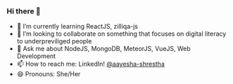 ### Hi there 👋

- 🌱 I’m currently learning ReactJS, zilliqa-js
- 👯 I’m looking to collaborate on something that focuses on digital literacy to underpreviliged people
- 💬 Ask me about NodeJS, MongoDB, MeteorJS, VueJS, Web Development
- 📫 How to reach me: LinkedIn! [@aayesha-shrestha](https://www.linkedin.com/in/aayesha-shrestha/)
- 😄 Pronouns: She/Her

<!--
**AayeshaShrestha/AayeshaShrestha** is a ✨ _special_ ✨ repository because its `README.md` (this file) appears on your GitHub profile.

Here are some ideas to get you started:

